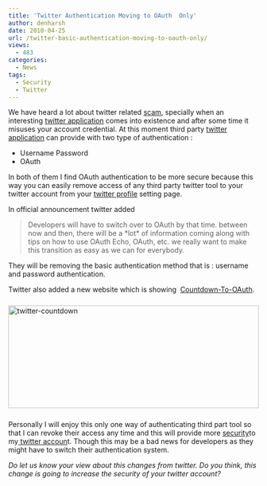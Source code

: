 ```yaml
---
title: 'Twitter Authentication Moving to OAuth  Only'
author: denharsh
date: 2010-04-25
url: /twitter-basic-authentication-moving-to-oauth-only/
views:
  - 483
categories:
  - News
tags:
  - Security
  - Twitter
---
```

We have heard a lot about twitter related [scam][1], specially when an interesting [twitter application][2] comes into existence and after some time it misuses your account credential. At this moment third party [twitter application][3] can provide with two type of authentication :

  * Username Password
  * OAuth

In both of them I find OAuth authentication to be more secure because this way you can easily remove access of any third party twitter tool to your twitter account from your [twitter profile][4] setting page.

In official announcement twitter added

> Developers will have to switch over to OAuth by that time. between now and then, there will be a \*lot\* of information coming along with tips on how to use OAuth Echo, OAuth, etc. we really want to make this transition as easy as we can for everybody.

They will be removing the basic authentication method that is : username and password authentication.

Twitter also added a new website which is showing  <a href="http://www.countdowntooauth.com/" onclick="_gaq.push(['_trackEvent', 'outbound-article', 'http://www.countdowntooauth.com/', 'Countdown-To-OAuth']);" target="_blank">Countdown-To-OAuth</a>.

[<img class="wp-image-53114" style="float: none;margin: 10px auto;border-width: 0px" src="http://cdn.devilsworkshop.org/files/2010/04/twittercountdown_thumb.png" border="0" alt="twitter-countdown" width="504" height="206" />][5]

Personally I will enjoy this only one way of authenticating third part tool so that I can revoke their access any time and this will provide more [security][6]to my[ twitter accoun][7]t. Though this may be a bad news for developers as they might have to switch their authentication system.

*Do let us know your view about this changes from twitter. Do you think, this change is going to increase the security of your twitter account?*

 [1]: http://devilsworkshop.org/alert-malicious-swine-flu-emails-on-the-rise/ "scam"
 [2]: http://devilsworkshop.org/5-twitter-application-websites-which-you-need-to-try-out-part-ii/ "twitter application"
 [3]: http://devilsworkshop.org/5-twitter-apps-recommended-for-corporate-users/ "twitter application"
 [4]: http://devilsworkshop.org/how-much-is-your-twitter-profile-worth-funny/ "twitter profile"
 [5]: http://cdn.devilsworkshop.org/files/2010/04/twittercountdown.png
 [6]: http://devilsworkshop.org/5-simple-rule-to-fight-against-phishing-security/ "security"
 [7]: http://devilsworkshop.org/follow-twitter-with-hovercards-without-leaving-website-video/ " twitter accoun"
